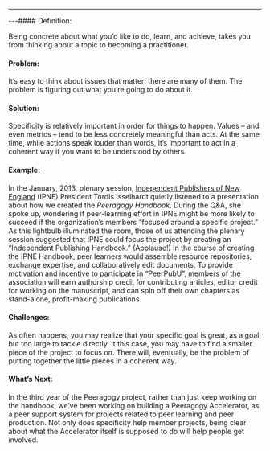 ---
---#### Definition:

Being concrete about what you’d like to do, learn, and achieve, takes
you from thinking about a topic to becoming a practitioner.

#### Problem:

It’s easy to think about issues that matter: there are many of them. The
problem is figuring out what you’re going to do about it.

#### Solution:

Specificity is relatively important in order for things to happen.
Values – and even metrics – tend to be less concretely meaningful than
acts. At the same time, while actions speak louder than words, it’s
important to act in a coherent way if you want to be understood by
others.

#### Example:

In the January, 2013, plenary session, [Independent Publishers of New
England](http://ipne.org) (IPNE) President Tordis Isselhardt quietly
listened to a presentation about how we created the *Peeragogy
Handbook*. During the Q&A, she spoke up, wondering if peer-learning
effort in IPNE might be more likely to succeed if the organization’s
members “focused around a specific project.” As this lightbulb
illuminated the room, those of us attending the plenary session
suggested that IPNE could focus the project by creating an “Independent
Publishing Handbook.” (Applause!) In the course of creating the IPNE
Handbook, peer learners would assemble resource repositories, exchange
expertise, and collaboratively edit documents. To provide motivation and
incentive to participate in “PeerPubU”, members of the association will
earn authorship credit for contributing articles, editor credit for
working on the manuscript, and can spin off their own chapters as
stand-alone, profit-making publications.

#### Challenges:

As often happens, you may realize that your specific goal is great, as a
goal, but too large to tackle directly. It this case, you may have to
find a smaller piece of the project to focus on. There will, eventually,
be the problem of putting together the little pieces in a coherent way.

#### What’s Next:

In the third year of the Peeragogy project, rather than just keep
working on the handbook, we’ve been working on building a Peeragogy
Accelerator, as a peer support system for projects related to peer
learning and peer production. Not only does specificity help member
projects, being clear about what the Accelerator itself is supposed to
do will help people get involved.

